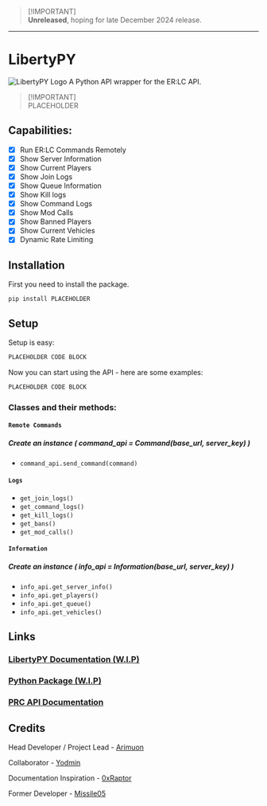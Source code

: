 > [!IMPORTANT]\
> **Unreleased**, hoping for late December 2024 release.



---------

# LibertyPY
![LibertyPY Logo](https://imgur.com/a/MM2pZDR)
A Python API wrapper for the ER:LC API.

> [!IMPORTANT]\
> PLACEHOLDER

## Capabilities:
- [x] Run ER:LC Commands Remotely
- [x] Show Server Information
- [x] Show Current Players
- [x] Show Join Logs
- [x] Show Queue Information
- [x] Show Kill logs
- [x] Show Command Logs
- [x] Show Mod Calls
- [x] Show Banned Players
- [x] Show Current Vehicles
- [x] Dynamic Rate Limiting

## Installation
First you need to install the package.

```
pip install PLACEHOLDER
```

## Setup
Setup is easy:

```python
PLACEHOLDER CODE BLOCK
```

Now you can start using the API - here are some examples:

```python
PLACEHOLDER CODE BLOCK
```
### Classes and their methods:

#### `Remote Commands`
##### Create an instance ( command_api = Command(base_url, server_key) )
- `command_api.send_command(command)`

#### `Logs`
- `get_join_logs()`
- `get_command_logs()`
- `get_kill_logs()`
- `get_bans()`
- `get_mod_calls()`

#### `Information`
##### Create an instance ( info_api = Information(base_url, server_key) )
- `info_api.get_server_info()`
- `info_api.get_players()`
- `info_api.get_queue()`
- `info_api.get_vehicles()`


## Links
### [LibertyPY Documentation (W.I.P)](https://about:blank/)
### [Python Package (W.I.P)](https://about:blank/)
### [PRC API Documentation](https://apidocs.policeroleplay.community/reference/api-reference)


## Credits
Head Developer / Project Lead - [Arimuon](https://discord.com/users/1148923243097497600)

Collaborator - [Yodmin](https://discord.com/users/430480677058772992)

Documentation Inspiration - [0xRaptor](https://twitter.com/0xRaptorRblx)

Former Developer - [Missile05](https://discord.com/users/591298352344334388)
